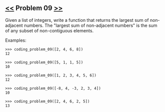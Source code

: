 ## [<<](../08) Problem 09 [>>](../10)

Given a list of integers, write a function that returns the largest sum of non-adjacent numbers.
The "largest sum of non-adjacent numbers" is the sum of any subset of non-contiguous elements.

Examples:

    >>> coding_problem_09([2, 4, 6, 8])
    12
    
    >>> coding_problem_09([5, 1, 1, 5])
    10

    >>> coding_problem_09([1, 2, 3, 4, 5, 6])
    12

    >>> coding_problem_09([-8, 4, -3, 2, 3, 4])
    10

    >>> coding_problem_09([2, 4, 6, 2, 5])
    13

